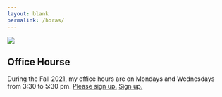 ```yaml
---
layout: blank 
permalink: /horas/
---
```



![](https://images.metmuseum.org/CRDImages/dp/original/DP820349.jpg)

<article class="center mw5 mw6-ns hidden ba mv4">
  <h1 class="f4 bg-near-black white mv0 pv2 ph3">Office Hourse</h1>
  <div class="pa3 bt">
    <p class="f6 f5-ns lh-copy measure mv0">
      During the Fall 2021, my office hours are on Mondays and Wednesdays from 3:30 to 5:30 pm. 
    <a class="f4 fw7 dib pa2 no-underline bg-animate bg-white hover-bg-light-blue black" href="#0">Please sign up.</a>
    <a class="f6 link dim br-pill ba bw1 ph3 pv2 mb2 dib red" href="https://calendly.com/dhcg/">Sign up.</a> 
    </p>
  </div>
</article>

